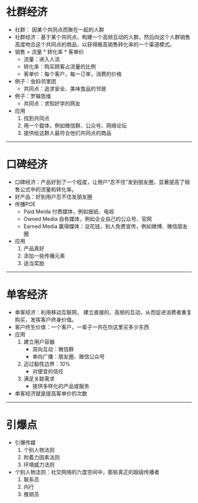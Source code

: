 # 社群经济 #
- 社群： 因某个共同点而聚在一起的人群
- 社群经济：基于某个共同点，构建一个高频互动的人群，然后向这个人群销售高度吻合这个共同点的商品，以获得极高销售转化率的一个渠道模式。
- 销售 = 流量 * 转化率 * 客单价
	- 流量：进入人流
	- 转化率：购买顾客占流量的比例
	- 客单价：每个客户，每一订单，消费的价格
- 例子：虫妈邻里团
	- 共同点：追求安全、美味食品的邻居
- 例子：罗辑思维
	- 共同点：求知好学的网友
- 应用
	1. 找到共同点
	2. 用一个载体，例如微信群、公众号、网络论坛
	3. 提供给这群人最符合他们共同点的商品


----------
# 口碑经济 #
- 口碑经济：产品好到了一个程度，让用户“忍不住”发到朋友圈，显著提高了销售公式中的流量和转化率。
- 好产品：好到用户忍不住发朋友圈
- 传播POE
	- Paid Meida 付费媒体，例如报纸、电视
	- Owned Media 自有媒体，例如企业自己的公众号、官网
	- Earned Media 赢得媒体：没花钱，别人免费宣传，例如微博、微信朋友圈
- 应用
	1. 产品真好
	2. 添加一些传播元素
	3. 适当奖励	

----------
# 单客经济 #
- 单客经济：利用移动互联网， 建立直接的、高频的互动，从而促进消费者重复购买，发挥客户终身价值。
- 客户终生价值：一个客户，一辈子一共在你这里买多少东西
- 应用
	1. 建立用户容器
		- 双向互动：微信群
		- 单向广播：朋友圈、微信公众号
	2. 迈过黏性边界：10%
		- 对便宜的信任
	3. 满足关联需求
		- 提供多样化的产品或服务
- 单客经济就是提高客单价的次数


----------
# 引爆点 #
- 引爆传媒
	1. 个别人物法则
	2. 附着力因素法则
	3. 环境威力法则  
- 个别人物法则：社交网络的六度空间中，那些真正的超级传播者
	1. 联系员
	2. 内行
	3. 推销员 



